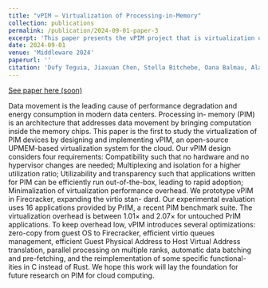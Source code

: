 ```yaml
---
title: "vPIM – Virtualization of Processing-in-Memory"
collection: publications
permalink: /publication/2024-09-01-paper-3
excerpt: 'This paper presents the vPIM project that is virtualization of processing-In-Memory'
date: 2024-09-01
venue: 'Middleware 2024'
paperurl: ''
citation: 'Dufy Teguia, Jiaxuan Chen, Stella Bitchebe, Oana Balmau, Alain Tchana, vPIM – Virtualization of Processing-in-Memory, Middleware 2024'
---
```


[See paper here (soon)]()

Data movement is the leading cause of performance degradation
and energy consumption in modern data centers. Processing in-
memory (PIM) is an architecture that addresses data movement by
bringing computation inside the memory chips. This paper is the
first to study the virtualization of PIM devices by designing and
implementing vPIM, an open-source UPMEM-based virtualization
system for the cloud. Our vPIM design considers four requirements:
Compatibility such that no hardware and no hypervisor changes
are needed; Multiplexing and isolation for a higher utilization ratio;
Utilizability and transparency such that applications written for
PIM can be efficiently run out-of-the-box, leading to rapid adoption;
Minimalization of virtualization performance overhead.
We prototype vPIM in Firecracker, expanding the virtio stan-
dard. Our experimental evaluation uses 16 applications provided by
PrIM, a recent PIM benchmark suite. The virtualization overhead is
between 1.01× and 2.07× for untouched PrIM applications. To keep
overhead low, vPIM introduces several optimizations: zero-copy
from guest OS to Firecracker, efficient virtio queues management,
efficient Guest Physical Address to Host Virtual Address translation,
parallel processing on multiple ranks, automatic data batching and
pre-fetching, and the reimplementation of some specific functional-
ities in C instead of Rust. We hope this work will lay the foundation
for future research on PIM for cloud computing.